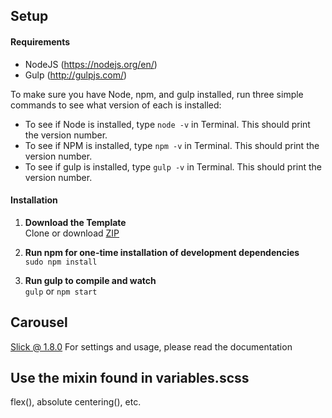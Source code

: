 ## Setup

#### Requirements
* NodeJS (https://nodejs.org/en/)
* Gulp (http://gulpjs.com/)

To make sure you have Node, npm, and gulp installed, run three simple commands to see what version of each is installed:
* To see if Node is installed, type `node -v` in Terminal. This should print the version number.
* To see if NPM is installed, type `npm -v` in Terminal. This should print the version number.
* To see if gulp is installed, type `gulp -v` in Terminal. This should print the version number.

#### Installation
1. **Download the Template**  
  Clone or download [ZIP](https://bitbucket.org/frontenddevelopment/boilerplate/get/master.zip)


2. **Run npm for one-time installation of development dependencies**  
  `sudo npm install`


3. **Run gulp to compile and watch**  
  `gulp` or `npm start`


## Carousel
[Slick @ 1.8.0](https://github.com/kenwheeler/slick/)
For settings and usage, please read the documentation

## Use the mixin found in variables.scss
flex(), absolute centering(), etc.